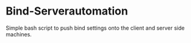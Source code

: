 # Bind-Serverautomation
Simple bash script to push bind settings onto the client and server side machines.
